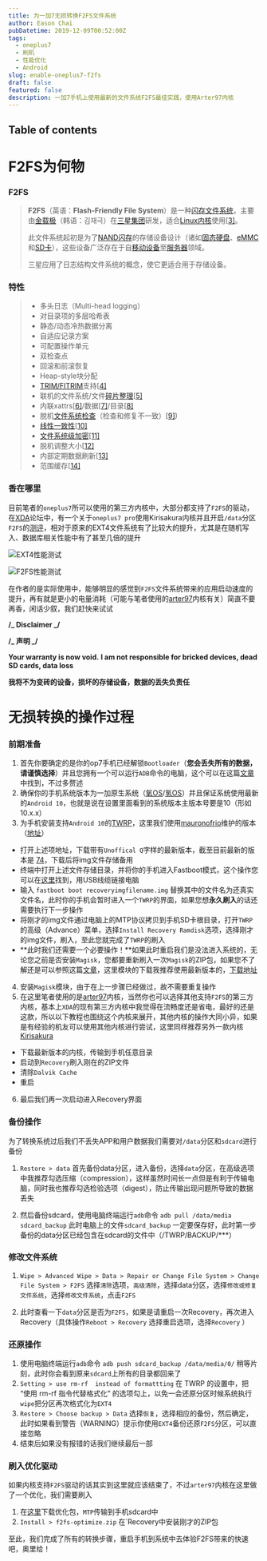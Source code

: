 ```yaml
---
title: 为一加7无损转换F2FS文件系统
author: Eason Chai
pubDatetime: 2019-12-09T00:52:00Z
tags:
  - oneplus7
  - 刷机
  - 性能优化
  - Android
slug: enable-oneplus7-f2fs
draft: false
featured: false
description: 一加7手机上使用最新的文件系统F2FS最佳实践，使用Arter97内核
---
```


## Table of contents

# F2FS为何物

### F2FS

> **F2FS**（英语：**Flash-Friendly File System**）是一种[闪存文件系统](https://zh.wikipedia.org/wiki/快閃記憶體檔案系統)，主要由[金载极](https://zh.wikipedia.org/w/index.php?title=金載極&action=edit&redlink=1)（韩语：김재극）在[三星集团](https://zh.wikipedia.org/wiki/三星集团)研发，适合[Linux内核](https://zh.wikipedia.org/wiki/Linux内核)使用[[3\]](https://zh.wikipedia.org/wiki/F2FS#cite_note-3)。
>
> 此文件系统起初是为了[NAND闪存](https://zh.wikipedia.org/wiki/闪存)的存储设备设计（诸如[固态硬盘](https://zh.wikipedia.org/wiki/固态硬盘)、[eMMC](https://zh.wikipedia.org/wiki/多媒體記憶卡)和[SD卡](https://zh.wikipedia.org/wiki/SD卡)），这些设备广泛存在于自[移动设备](https://zh.wikipedia.org/wiki/移动设备)至[服务器](https://zh.wikipedia.org/wiki/服务器)领域。
>
> 三星应用了日志结构文件系统的概念，使它更适合用于存储设备。

### 特性

> - 多头日志（Multi-head logging）
> - 对目录项的多层哈希表
> - 静态/动态冷热数据分离
> - 自适应记录方案
> - 可配置操作单元
> - 双检查点
> - 回滚和前滚恢复
> - Heap-style块分配
> - [TRIM/FITRIM](https://zh.wikipedia.org/wiki/Trim命令)支持[[4\]](https://zh.wikipedia.org/wiki/F2FS#cite_note-4)
> - 联机的文件系统/文件[碎片整理](https://zh.wikipedia.org/w/index.php?title=碎片整理&action=edit&redlink=1)[[5\]](https://zh.wikipedia.org/wiki/F2FS#cite_note-5)
> - 内联xattrs[[6\]](https://zh.wikipedia.org/wiki/F2FS#cite_note-6)/数据[[7\]](https://zh.wikipedia.org/wiki/F2FS#cite_note-7)/目录[[8\]](https://zh.wikipedia.org/wiki/F2FS#cite_note-8)
> - 脱机[文件系统检查](https://zh.wikipedia.org/w/index.php?title=Filesystem_check&action=edit&redlink=1)（检查和修复不一致）[[9\]](https://zh.wikipedia.org/wiki/F2FS#cite_note-9))
> - [线性一致性](https://zh.wikipedia.org/wiki/线性一致性)[[10\]](https://zh.wikipedia.org/wiki/F2FS#cite_note-10)
> - [文件系统级加密](https://zh.wikipedia.org/w/index.php?title=文件系统级加密&action=edit&redlink=1)[[11\]](https://zh.wikipedia.org/wiki/F2FS#cite_note-11)
> - 脱机调整大小[[12\]](https://zh.wikipedia.org/wiki/F2FS#cite_note-12)
> - 内部定期数据刷新[[13\]](https://zh.wikipedia.org/wiki/F2FS#cite_note-13)
> - 范围缓存[[14\]](https://zh.wikipedia.org/wiki/F2FS#cite_note-14)

### 香在哪里

目前笔者的`oneplus7`所可以使用的第三方内核中，大部分都支持了`F2FS`的驱动，在[XDA](https://forum.xda-developers.com/oneplus-7-pro/development)论坛中，有一个关于`oneplus7 pro`使用Kirisakura内核并且开启`/data`分区`F2FS`的[测评](https://forum.xda-developers.com/showpost.php?p=79603954&postcount=4)，相对于原来的EXT4文件系统有了比较大的提升，尤其是在随机写入、数据库相关性能中有了甚至几倍的提升

![EXT4性能测试](https://blog.cdn.hackerchai.com/images/2019/12/compare-ext4-performance.webp)

![F2FS性能测试](https://blog.cdn.hackerchai.com/images/2019/12/compare-f2fs-performance.webp)

在作者的是实际使用中，能够明显的感觉到`F2FS`文件系统带来的应用启动速度的提升，再有就是更小的电量消耗（可能与笔者使用的[arter97](https://forum.xda-developers.com/showpost.php?p=79603954&postcount=4)内核有关）简直不要再香，闲话少叙，我们赶快来试试

**/_ Disclaimer _/**

**/_ 声明 _/**

**Your warranty is now void.**
**I am not responsible for bricked devices, dead SD cards, data loss**

**我将不为变砖的设备，损坏的存储设备，数据的丢失负责任**

# 无损转换的操作过程

### 前期准备

1.  首先你要确定的是你的op7手机已经解锁`Bootloader`（**您会丢失所有的数据，请谨慎选择**）并且您拥有一个可以运行`ADB`命令的电脑，这个可以在这篇[文章](https://www.oneplusbbs.com/thread-4796616-1.html)中找到，不过多赘述
2.  确保你的手机系统版本为一加原生系统（[氧OS](https://www.oneplus.com/cn/oxygenos)/[氢OS](https://www.h2os.com/)）并且保证系统使用最新的`Android 10`，也就是说在设置里面看到的系统版本主版本号要是10（形如10.x.x）
3.  为手机安装支持`Android 10`的[TWRP](https://twrp.me/)，这里我们使用[mauronofrio](https://forum.xda-developers.com/member.php?u=4712355)维护的版本（[地址](https://forum.xda-developers.com/oneplus-7/oneplus-7--7-pro-cross-device-development/recovery-unofficial-twrp-recovery-t3932943)）

- 打开上述项地址，下载带有`Unoffical Q`字样的最新版本，截至目前最新的版本是 [74](https://www.androidfilehost.com/?fid=4349826312261638736)，下载后将img文件存储备用
- 终端中打开上述文件存储目录，并将你的手机进入Fastboot模式，这个操作您可以在[这里](https://www.oneplusbbs.com/thread-4796616-1.html)找到，用USB线缆链接电脑
- 输入 `fastboot boot recoveryimgfilename.img` 替换其中的文件名为还真实文件名，此时你的手机会暂时进入一个`TWRP`的界面，如果您想**永久刷入**的话还需要执行下一步操作
- 将刚才的img文件通过电脑上的MTP协议拷贝到手机SD卡根目录，打开`TWRP`的高级（Advance）菜单，选择`Install Recovery Ramdisk`选项，选择刚才的img文件，刷入，至此您就完成了`TWRP`的刷入
- **此时我们还需要一个必要操作！**如果此时重启我们是没法进入系统的，无论您之前是否安装`Magisk`，您都要重新刷入一次`Magisk`的ZIP包，如果您不了解还是可以参照这篇[文章](https://www.oneplusbbs.com/thread-4796616-1.html)，这里模块的下载我推荐使用最新版本的，[下载地址](https://forum.xda-developers.com/apps/magisk/official-magisk-v7-universal-systemless-t3473445)

4.  安装`Magisk`模块，由于在上一步骤已经做过，故不需要重复操作
5.  在这里笔者使用的是[arter97](https://forum.xda-developers.com/oneplus-7/oneplus-7-7-pro-7t-7t-pro-cross-device-kernel-development/arter97-kernel-oneplus-7-t3952578)内核，当然你也可以选择其他支持`F2FS`的第三方内核，基本上`XDA`的现有第三方内核中我觉得在流畅度还是省电，最好的还是这款，所以以下教程也围绕这个内核来展开，其他内核的操作大同小异，如果是有经验的机友可以使用其他内核进行尝试，这里同样推荐另外一款内核[Kirisakura](https://forum.xda-developers.com/oneplus-7-pro/development/kernel-kirisakura-1-0-0-op7-pro-aka-t3933916)

- 下载最新版本的内核，传输到手机任意目录
- 启动到`Recovery`刷入刚在的ZIP文件
- 清除`Dalvik Cache`
- 重启

6.  最后我们再一次启动进入Recovery界面

### 备份操作

为了转换系统过后我们不丢失APP和用户数据我们需要对`/data`分区和`sdcard`进行备份

1. `Restore > data` 首先备份data分区，进入备份，选择`data`分区，在高级选项中我推荐勾选压缩（compression），这样虽然时间长一点但是有利于传输电脑，同时我也推荐勾选检验选项（digest），防止传输出现问题所导致的数据丢失

2. 然后备份sdcard，使用电脑终端运行`adb`命令 `adb pull /data/media sdcard_backup` 此时电脑上的文件`sdcard_backup` 一定要保存好，此时第一步备份的data分区已经包含在sdcard的文件中（/TWRP/BACKUP/\*\*\*）

### 修改文件系统

1. `Wipe > Advanced Wipe > Data > Repair or Change File System > Change File System > F2FS` 选择`清除`选项，`高级清除`，选择data分区，选择`修改或修复文件系统`，选择`修改文件系统`，点击`F2FS`

2. 此时查看一下`data`分区是否为`F2FS`，如果是请重启一次Recovery，再次进入Recovery（具体操作`Reboot > Recovery` 选择重启选项，选择`Recovery` ）

### 还原操作

1. 使用电脑终端运行`adb`命令 `adb push sdcard_backup /data/media/0/` 稍等片刻，此时你会看到原来`sdcard`上所有的目录都回来了
2. `Setting > use rm-rf  instead of formattting` 在 TWRP 的设置中，把 “使用 rm-rf 指令代替格式化” 的选项勾上，以免一会还原分区时候系统执行`wipe`把分区再次格式化为`EXT4`
3. `Restore > Choose backup > Data` 选择`恢复`，选择相应的备份，然后确定，此时如果看到警告（WARNING）提示你使用`EXT4`备份还原`F2FS`分区，可以直接忽略
4. 结束后如果没有报错的话我们继续最后一部

### 刷入优化驱动

如果内核支持`F2FS`驱动的话其实到这里就应该结束了，不过`arter97`内核在这里做了一个优化，我们需要刷入

1. 在[这里](http://arter97.com/browse/f2fs/optimize/)下载优化包，`MTP`传输到手机sdcard中
2. `Install > f2fs-optimize.zip` 在`Recovery中安装刚才的ZIP包

至此，我们完成了所有的转换步骤，重启手机到系统中去体验F2FS带来的快速吧，奥里给！
